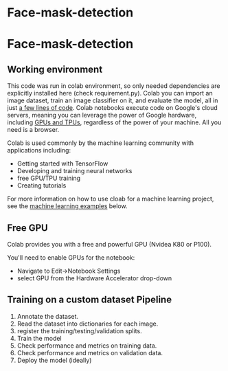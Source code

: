 # Face-mask-detection


# Face-mask-detection


## Working environment

This code was run in colab environment, so only needed dependencies are explicitly installed here (check requirement.py). Colab you can import an image dataset, train an image classifier on it, and evaluate the model, all in just <a href="https://colab.research.google.com/github/tensorflow/docs/blob/master/site/en/tutorials/quickstart/beginner.ipynb">a few lines of code</a>. Colab notebooks execute code on Google's cloud servers, meaning you can leverage the power of Google hardware, including <a href="#using-accelerated-hardware">GPUs and TPUs</a>, regardless of the power of your machine. All you need is a browser.


Colab is used commonly by the machine learning community with applications including:
- Getting started with TensorFlow
- Developing and training neural networks
- free GPU/TPU training
- Creating tutorials

For more information on how to use cloab for a machine learning project, see the <a href="#machine-learning-examples">machine learning examples</a> below.


## Free GPU

Colab provides you with a free and powerful GPU (Nvidea K80 or P100). 

You'll need to enable GPUs for the notebook:

- Navigate to Edit→Notebook Settings
- select GPU from the Hardware Accelerator drop-down


## Training on a custom dataset Pipeline

1. Annotate the dataset.
2. Read the dataset into dictionaries for each image.
3. register the training/testing/validation splits.
4. Train the model
6. Check performance and metrics on training data.
7. Check performance and metrics on validation data.
8. Deploy the model (ideally)
